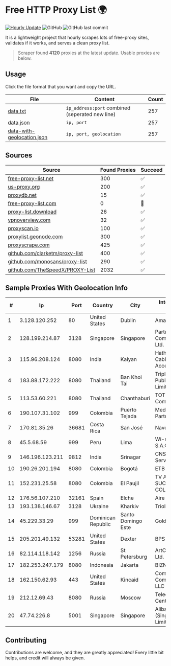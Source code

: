 
# Free HTTP Proxy List 🌍

[![Hourly Update](https://github.com/mertguvencli/http-proxy-list/actions/workflows/main.yml/badge.svg?branch=main)](https://github.com/mertguvencli/http-proxy-list/actions/workflows/main.yml)
![GitHub](https://img.shields.io/github/license/mertguvencli/http-proxy-list)
![GitHub last commit](https://img.shields.io/github/last-commit/mertguvencli/http-proxy-list)

It is a lightweight project that hourly scrapes lots of free-proxy sites, validates if it works, and serves a clean proxy list.


> Scraper found **4120** proxies at the latest update. Usable proxies are below.

## Usage

Click the file format that you want and copy the URL.


|File|Content|Count|
|----|-------|-----|
|[data.txt](https://raw.githubusercontent.com/mertguvencli/http-proxy-list/main/proxy-list/data.txt)|`ip_address:port` combined (seperated new line)|257|
|[data.json](https://raw.githubusercontent.com/mertguvencli/http-proxy-list/main/proxy-list/data.json)|`ip, port`|257|
|[data-with-geolocation.json](https://raw.githubusercontent.com/mertguvencli/http-proxy-list/main/proxy-list/data-with-geolocation.json)|`ip, port, geolocation`|257|

## Sources

|Source|Found Proxies|Succeed|
|------|-------------|-------|
|[free-proxy-list.net](https://free-proxy-list.net)|300|✅|
|[us-proxy.org](https://www.us-proxy.org)|200|✅|
|[proxydb.net](http://proxydb.net)|15|✅|
|[free-proxy-list.com](https://free-proxy-list.com/?page=&port=&type%5B%5D=http&type%5B%5D=https&up_time=0&search=Search)|0|🚫|
|[proxy-list.download](https://www.proxy-list.download/HTTP)|26|✅|
|[vpnoverview.com](https://vpnoverview.com/privacy/anonymous-browsing/free-proxy-servers)|32|✅|
|[proxyscan.io](https://www.proxyscan.io)|100|✅|
|[proxylist.geonode.com](https://proxylist.geonode.com/api/proxy-list?limit=300&page=1&sort_by=lastChecked&sort_type=desc&protocols=http,https)|300|✅|
|[proxyscrape.com](https://api.proxyscrape.com/v2/?request=displayproxies&protocol=http&timeout=10000&country=all&ssl=all&anonymity=all)|425|✅|
|[github.com/clarketm/proxy-list](https://raw.githubusercontent.com/clarketm/proxy-list/master/proxy-list-raw.txt)|400|✅|
|[github.com/monosans/proxy-list](https://raw.githubusercontent.com/monosans/proxy-list/main/proxies/http.txt)|290|✅|
|[github.com/TheSpeedX/PROXY-List](https://raw.githubusercontent.com/TheSpeedX/PROXY-List/master/http.txt)|2032|✅|


## Sample Proxies With Geolocation Info

|#|Ip|Port|Country|City|Internet Service Provider|
|-|--|----|-------|----|-------------------------|
|1|3.128.120.252|80|United States|Dublin|Amazon.com, Inc.|
|2|128.199.214.87|3128|Singapore|Singapore|Partner Communications Ltd.|
|3|115.96.208.124|8080|India|Kalyan|Hathway IP over Cable Internet Access|
|4|183.88.172.222|8080|Thailand|Ban Khoi Tai|Triple T Broadband Public Company Limited|
|5|113.53.60.221|8080|Thailand|Chanthaburi|TOT Public Company Limited|
|6|190.107.31.102|999|Colombia|Puerto Tejada|Media Commerce Partners S.A|
|7|170.81.35.26|36681|Costa Rica|San José|Navegalo S.A.|
|8|45.5.68.59|999|Peru|Lima|Wi-net Telecom S.A.C.|
|9|146.196.123.211|9812|India|Srinagar|CNS Infotel Services Pvt. Ltd.|
|10|190.26.201.194|8080|Colombia|Bogotá|ETB - Colombia|
|11|152.231.25.58|8080|Colombia|El Paujil|TV AZTECA SUCURSAL COLOMBIA|
|12|176.56.107.210|32161|Spain|Elche|Aire Networks|
|13|193.138.146.67|3128|Ukraine|Kharkiv|Triolan|
|14|45.229.33.29|999|Dominican Republic|Santo Domingo Este|Gold Data C.A.|
|15|205.201.49.132|53281|United States|Dexter|BPS Networks|
|16|82.114.118.142|1256|Russia|St Petersburg|ArtCommunications Ltd.|
|17|182.253.247.179|8080|Indonesia|Jakarta|BIZNET|
|18|162.150.62.93|443|United States|Kincaid|Comcast Cable Communications, LLC|
|19|212.12.69.43|8080|Russia|Moscow|Telecommunication Center Ostankino|
|20|47.74.226.8|5001|Singapore|Singapore|Alibaba Cloud (Singapore) Private Limited|



## Contributing

Contributions are welcome, and they are greatly appreciated! Every
little bit helps, and credit will always be given.

